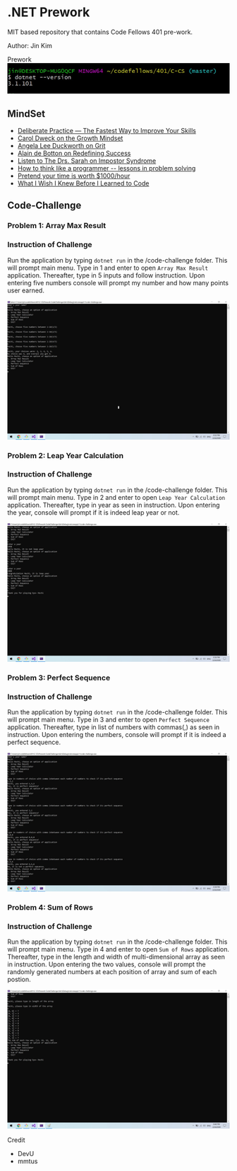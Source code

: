 # .NET Prework
MIT based repository that contains Code Fellows 401 pre-work.

Author: Jin Kim

Prework  
![dotnet prework version](dotnet-version.jpg)


## MindSet
- [Deliberate Practice — The Fastest Way to Improve Your Skills](./Prework-MindSet/UpgradeTechSkill.md)
- [Carol Dweck on the Growth Mindset](./Prework-MindSet/Power-of-Positive-mindset.md)
- [Angela Lee Duckworth on Grit](./Prework-MindSet/Gritty.md)
- [Alain de Botton on Redefining Success](./Prework-MindSet/failure.md)
- [Listen to The Drs. Sarah on Impostor Syndrome](./Prework-MindSet/Imposter-syndrome.md)
- [How to think like a programmer -- lessons in problem solving](./Prework-MindSet/think-link-programmer.md)
- [Pretend your time is worth $1000/hour](./Prework-MindSet/Time-Worth-grand.md)
- [What I Wish I Knew Before I Learned to Code](./Prework-MindSet/wish-i-knew.md)

## Code-Challenge
### Problem 1: Array Max Result
  
### Instruction of Challenge
Run the application by typing `dotnet run` in the /code-challenge folder. This will prompt main menu. Type in 1 and enter to open `Array Max Result` application.
Thereafter, type in 5 inputs and follow instruction. Upon entering five numbers console will prompt my number and how many points user earned.
  
![dotnet prework code challenge #1](challenge1.jpg)

### Problem 2: Leap Year Calculation

### Instruction of Challenge
Run the application by typing `dotnet run` in the /code-challenge folder. This will prompt main menu. Type in 2 and enter to open `Leap Year Calculation` application.
Thereafter, type in year as seen in instruction. Upon entering the year, console will prompt if it is indeed leap year or not.
  
![dotnet prework code challenge #2](challenge2.jpg)

### Problem 3: Perfect Sequence

### Instruction of Challenge
Run the application by typing `dotnet run` in the /code-challenge folder. This will prompt main menu. Type in 3 and enter to open `Perfect Sequence` application.
Thereafter, type in list of numbers with commas(,) as seen in instruction. Upon entering the numbers, console will prompt if it is indeed a perfect sequence.
  
![dotnet prework code challenge #3](challenge3.jpg)

### Problem 4: Sum of Rows

### Instruction of Challenge
Run the application by typing `dotnet run` in the /code-challenge folder. This will prompt main menu. Type in 4 and enter to open `Sum of Rows` application.
Thereafter, type in the length and width of multi-dimensional array as seen in instruction. Upon entering the two values, console will prompt the randomly generated numbers at each position of array and sum of each postion.
  
![dotnet prework code challenge #3](challenge4.jpg)




Credit
- DevU
- mmtus
